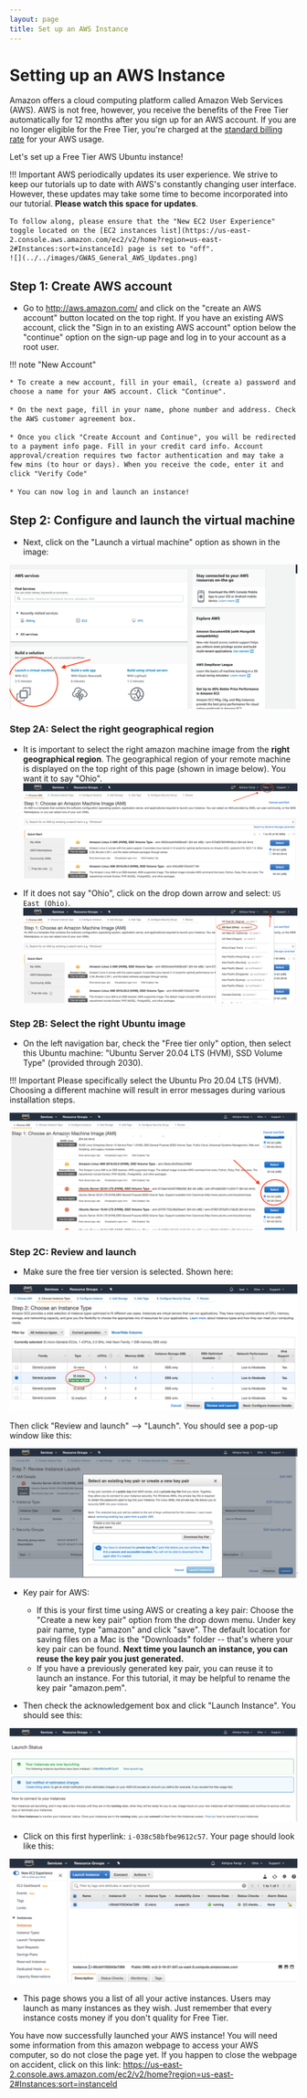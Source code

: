 ```yaml
---
layout: page
title: Set up an AWS Instance
---
```


Setting up an AWS Instance
==========================


Amazon offers a cloud computing platform called Amazon Web Services (AWS). AWS is not free, however, you receive the benefits of the Free Tier automatically for 12 months after you sign up for an AWS account. If you are no longer eligible for the Free Tier, you're charged at the [standard billing rate](https://docs.aws.amazon.com/awsaccountbilling/latest/aboutv2/free-tier-eligibility.html) for your AWS usage.


Let's set up a Free Tier AWS Ubuntu instance!

!!! Important
    AWS periodically updates its user experience. We strive to keep our tutorials up to date with AWS's constantly changing user interface. However, these updates may take some time to become incorporated into our tutorial. **Please watch this space for updates**.

    To follow along, please ensure that the "New EC2 User Experience" toggle located on the [EC2 instances list](https://us-east-2.console.aws.amazon.com/ec2/v2/home?region=us-east-2#Instances:sort=instanceId) page is set to "off".
    ![](../../images/GWAS_General_AWS_Updates.png)

## Step 1: Create AWS account

* Go to <http://aws.amazon.com/> and click on the "create an AWS account" button located on the top right. If you have an existing AWS account, click the "Sign in to an existing AWS account" option below the "continue" option on the sign-up page and log in to your account as a root user.

!!! note "New Account"

    * To create a new account, fill in your email, (create a) password and choose a name for your AWS account. Click "Continue".

    * On the next page, fill in your name, phone number and address. Check the AWS customer agreement box.

    * Once you click "Create Account and Continue", you will be redirected to a payment info page. Fill in your credit card info. Account approval/creation requires two factor authentication and may take a few mins (to hour or days). When you receive the code, enter it and click "Verify Code"

    * You can now log in and launch an instance!


## Step 2: Configure and launch the virtual machine

* Next, click on the "Launch a virtual machine" option as shown in the image:

![](../../images/GWAS_General_Launch.png)

### Step 2A: Select the right geographical region

* It is important to select the right amazon machine image from the **right geographical region**. The geographical region of your remote machine is displayed on the top right of this page (shown in image below). You want it to say "Ohio".
![](../../images/GWAS_General_aws_ohio.png)

* If it does not say "Ohio", click on the drop down arrow and select: `US East (Ohio)`.
![](../../images/GWAS_General_aws_ohio_selection.png)

### Step 2B: Select the right Ubuntu image

* On the left navigation bar, check the "Free tier only" option, then select this Ubuntu machine: "Ubuntu Server 20.04 LTS (HVM), SSD Volume Type" (provided through 2030).

!!! Important
    Please specifically select the Ubuntu Pro 20.04 LTS (HVM). Choosing a different machine will result in error messages during various installation steps.

![](../../images/GWAS_General_Ubuntu.png)

### Step 2C: Review and launch

* Make sure the free tier version is selected. Shown here:

![](../../images/GWAS_General_AWS_Free_Tier.png)


Then click "Review and launch" --> "Launch". You should see a pop-up window like this:

![](../../images/GWAS_General_KeyPair.png)

* Key pair for AWS:

    - If this is your first time using AWS or creating a key pair: Choose the "Create a new key pair" option from the drop down menu. Under key pair name, type "amazon" and click "save". The default location for saving files on a Mac is the "Downloads" folder -- that's where your key pair can be found. **Next time you launch an instance, you can reuse the key pair you just generated.**
    - If you have a previously generated key pair, you can reuse it to launch an instance. For this tutorial, it may be helpful to rename the key pair "amazon.pem".

* Then check the acknowledgement box and click "Launch Instance". You should see this:

![](../../images/GWAS_General_launching.png)

* Click on this first hyperlink: `i-038c58bfbe9612c57`. Your page should look like this:

![](../../images/GWAS_General_aws_instances_list.png)


* This page shows you a list of all your active instances. Users may launch as many instances as they wish. Just remember that every instance costs money if you don't quality for Free Tier.

You have now successfully launched your AWS instance! You will need some information from this amazon webpage to access your AWS computer, so do not close the page yet. If you happen to close the webpage on accident, click on this link: <https://us-east-2.console.aws.amazon.com/ec2/v2/home?region=us-east-2#Instances:sort=instanceId>
